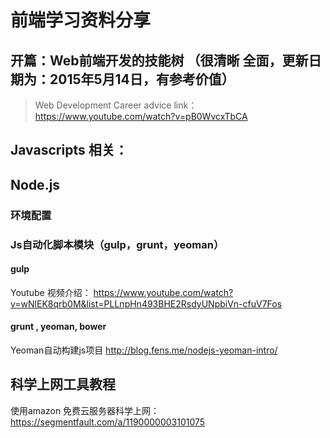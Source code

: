 #   前端学习资料分享

##  开篇：Web前端开发的技能树 （很清晰 全面，更新日期为：2015年5月14日，有参考价值）

>    Web Development Career advice
> 	link：https://www.youtube.com/watch?v=pB0WvcxTbCA  

##  Javascripts 相关：

##  Node.js  

### 环境配置


### Js自动化脚本模块（gulp，grunt，yeoman）

#### gulp 

Youtube 视频介绍： 
https://www.youtube.com/watch?v=wNlEK8qrb0M&list=PLLnpHn493BHE2RsdyUNpbiVn-cfuV7Fos

####  grunt , yeoman, bower

Yeoman自动构建js项目 
http://blog.fens.me/nodejs-yeoman-intro/

## 科学上网工具教程

使用amazon 免费云服务器科学上网：
https://segmentfault.com/a/1190000003101075